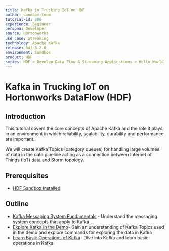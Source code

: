 ```yaml
---
title: Kafka in Trucking IoT on HDF
author: sandbox-team
tutorial-id: 806
experience: Beginner
persona: Developer
source: Hortonworks
use case: Streaming
technology: Apache Kafka
release: hdf-3.2.0
environment: Sandbox
product: HDF
series: HDF > Develop Data Flow & Streaming Applications > Hello World
---
```


# Kafka in Trucking IoT on Hortonworks DataFlow (HDF)

## Introduction

This tutorial covers the core concepts of Apache Kafka and the role it plays in an environment in which reliability, scalability, durability and performance are important.

We will create Kafka Topics (category queues) for handling large volumes of data in the data pipeline acting as a connection between Internet of Things (IoT) data and Storm topology.

## Prerequisites

- [HDF Sandbox Installed](https://hortonworks.com/downloads/#sandbox)

## Outline

- [Kafka Messaging System Fundamentals](https://hortonworks.com/tutorial/kafka-in-trucking-iot-on-hdf/section/1/) - Understand the messaging system concepts that apply to Kafka
- [Explore Kafka in the Demo](https://hortonworks.com/tutorial/kafka-in-trucking-iot-on-hdf/section/2/)- Gain an understanding of Kafka Topics used in the demo and explore commands for exploring the data in Kafka
- [Learn Basic Operations of Kafka](https://hortonworks.com/tutorial/kafka-in-trucking-iot-on-hdf/section/3/)- Dive into Kafka and learn basic operations in Kafka
